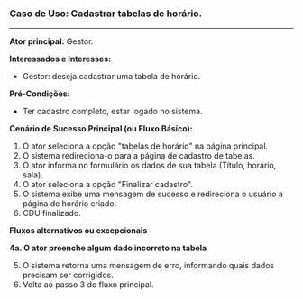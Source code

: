 ### Caso de Uso: Cadastrar tabelas de horário.
---
**Ator principal:**  Gestor.

**Interessados e Interesses:**
- Gestor: deseja cadastrar uma tabela de horário.

**Pré-Condições:**
- Ter cadastro completo, estar logado no sistema.

**Cenário de Sucesso Principal (ou Fluxo Básico):**

1. O ator seleciona a opção "tabelas de horário" na página principal.
2. O sistema redireciona-o para a página de cadastro de tabelas.
3. O ator informa no formulário os dados de sua tabela (Título, horário, sala).
4. O ator seleciona a opção "Finalizar cadastro".
5. O sistema exibe uma mensagem de sucesso e redireciona o usuário a página de horário criado.
5. CDU finalizado.

**Fluxos alternativos ou excepcionais**

**4a. O ator preenche algum dado incorreto na tabela**

5. O sistema retorna uma mensagem de erro, informando quais dados precisam ser corrigidos.
6. Volta ao passo 3 do fluxo principal.